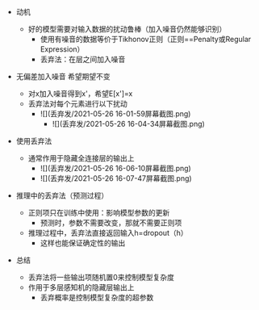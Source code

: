 * 动机
  * 好的模型需要对输入数据的扰动鲁棒（加入噪音仍然能够识别）
    * 使用有噪音的数据等价于Tikhonov正则（正则==Penalty或Regular Expression）
    * 丢弃法：在层之间加入噪音
* 无偏差加入噪音 希望期望不变
  * 对x加入噪音得到x'，希望E[x']=x
  * 丢弃法对每个元素进行以下扰动
    * ![](丢弃发/2021-05-26 16-01-59屏幕截图.png)
      * ![](丢弃发/2021-05-26 16-04-34屏幕截图.png)
* 使用丢弃法
  * 通常作用于隐藏全连接层的输出上
    * ![](丢弃发/2021-05-26 16-06-10屏幕截图.png)
    * ![](丢弃发/2021-05-26 16-07-47屏幕截图.png)
* 推理中的丢弃法（预测过程）
  * 正则项只在训练中使用：影响模型参数的更新
    * 预测时，参数不需要改变，那就不需要正则项
  * 推理过程中，丢弃法直接返回输入h=dropout（h）
    * 这样也能保证确定性的输出

* 总结
  * 丢弃法将一些输出项随机置0来控制模型复杂度
  * 作用于多层感知机的隐藏层输出上
    * 丢弃概率是控制模型复杂度的超参数

